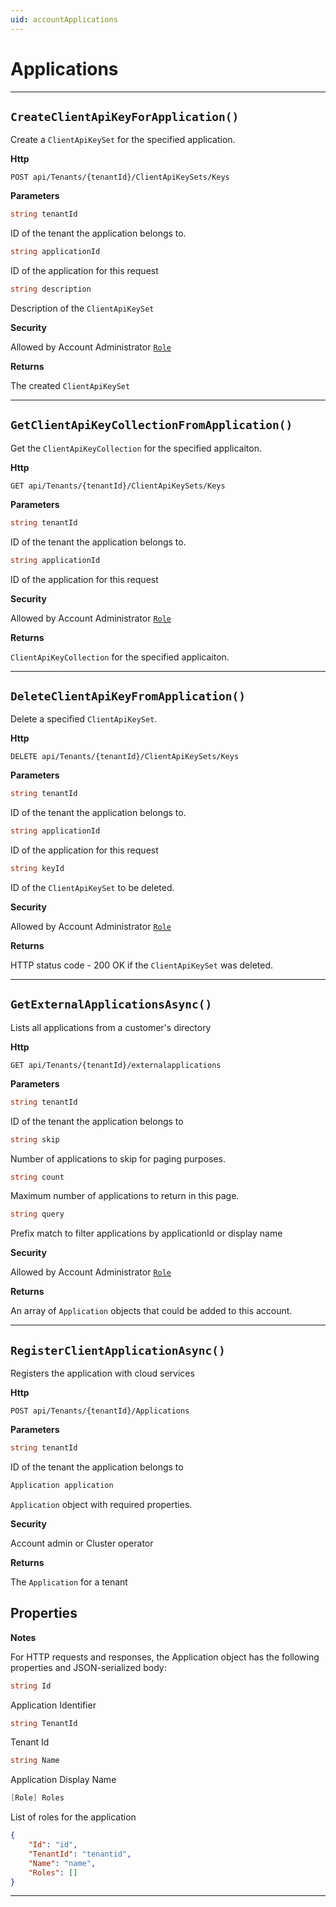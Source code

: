 ```yaml
---
uid: accountApplications
---
```


Applications
=======================================================

***

## `CreateClientApiKeyForApplication()`

Create a `ClientApiKeySet` for the specified application.

**Http**

`POST api/Tenants/{tenantId}/ClientApiKeySets/Keys`

**Parameters**

```csharp
string tenantId
```
ID of the tenant the application belongs to.
```csharp
string applicationId
```
ID of the application for this request
```csharp
string description
```
Description of the `ClientApiKeySet`


**Security**

Allowed by Account Administrator [`Role`](xref:AccountRole)

**Returns**

The created `ClientApiKeySet`

***

## `GetClientApiKeyCollectionFromApplication()`

Get the `ClientApiKeyCollection` for the specified applicaiton.

**Http**

`GET api/Tenants/{tenantId}/ClientApiKeySets/Keys`

**Parameters**

```csharp
string tenantId
```
ID of the tenant the application belongs to.
```csharp
string applicationId
```
ID of the application for this request


**Security**

Allowed by Account Administrator [`Role`](xref:AccountRole)

**Returns**

`ClientApiKeyCollection` for the specified applicaiton.

***

## `DeleteClientApiKeyFromApplication()`

Delete a specified `ClientApiKeySet`.

**Http**

`DELETE api/Tenants/{tenantId}/ClientApiKeySets/Keys`

**Parameters**

```csharp
string tenantId
```
ID of the tenant the application belongs to.
```csharp
string applicationId
```
ID of the application for this request
```csharp
string keyId
```
ID of the `ClientApiKeySet` to be deleted.


**Security**

Allowed by Account Administrator [`Role`](xref:AccountRole)

**Returns**

HTTP status code - 200 OK if the `ClientApiKeySet` was deleted.

***

## `GetExternalApplicationsAsync()`

Lists all applications from a customer's directory

**Http**

`GET api/Tenants/{tenantId}/externalapplications`

**Parameters**

```csharp
string tenantId
```
ID of the tenant the application belongs to
```csharp
string skip
```
Number of applications to skip for paging purposes.
```csharp
string count
```
Maximum number of applications to return in this page.
```csharp
string query
```
Prefix match to filter applications by applicationId or display name


**Security**

Allowed by Account Administrator [`Role`](xref:AccountRole)

**Returns**

An array of `Application` objects that could be added to this account.

***

## `RegisterClientApplicationAsync()`

Registers the application with cloud services

**Http**

`POST api/Tenants/{tenantId}/Applications`

**Parameters**

```csharp
string tenantId
```
ID of the tenant the application belongs to
```csharp
Application application
```
`Application` object with required properties.


**Security**

Account admin or Cluster operator

**Returns**

The `Application` for a tenant

## Properties

**Notes**

For HTTP requests and responses, the Application object has the following properties and JSON-serialized body: 

```csharp
string Id
```
Application Identifier

```csharp
string TenantId
```
Tenant Id

```csharp
string Name
```
Application Display Name

```csharp
[Role] Roles
```
List of roles for the application

```json
{
	"Id": "id",
	"TenantId": "tenantid",
	"Name": "name",
	"Roles": []
}
```

***
